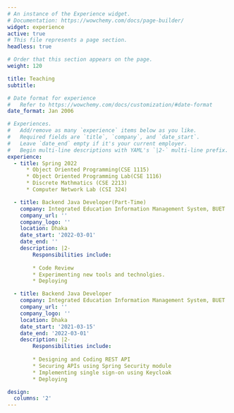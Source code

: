 ```yaml
---
# An instance of the Experience widget.
# Documentation: https://wowchemy.com/docs/page-builder/
widget: experience
active: true
# This file represents a page section.
headless: true

# Order that this section appears on the page.
weight: 120

title: Teaching
subtitle:

# Date format for experience
#   Refer to https://wowchemy.com/docs/customization/#date-format
date_format: Jan 2006

# Experiences.
#   Add/remove as many `experience` items below as you like.
#   Required fields are `title`, `company`, and `date_start`.
#   Leave `date_end` empty if it's your current employer.
#   Begin multi-line descriptions with YAML's `|2-` multi-line prefix.
experience:      
  - title: Spring 2022
      * Object Oriented Programming(CSE 1115)
      * Object Oriented Programming Lab(CSE 1116)
      * Discrete Mathmatics (CSE 2213)
      * Computer Network Lab (CSI 324)

  - title: Backend Java Developer(Part-Time)
    company: Integrated Education Information Management System, BUET
    company_url: ''
    company_logo: ''
    location: Dhaka
    date_start: '2022-03-01'
    date_end: ''
    description: |2-
        Responsibilities include:
        
        * Code Review
        * Experimenting new tools and technolgies.
        * Deploying

  - title: Backend Java Developer
    company: Integrated Education Information Management System, BUET
    company_url: ''
    company_logo: ''
    location: Dhaka
    date_start: '2021-03-15'
    date_end: '2022-03-01'
    description: |2-
        Responsibilities include:
        
        * Designing and Coding REST API
        * Securing APIs using Spring Security module
        * Implementing single sign-on using Keycloak
        * Deploying

design:
  columns: '2'
---
```

